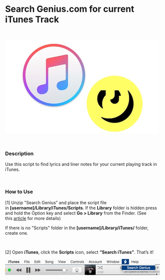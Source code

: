 Search Genius.com for current iTunes Track 
===========================================

 

![](logo.jpg)

 

### Description

Use this script to find lyrics and liner notes for your current playing track in
iTunes.

 

### How to Use

[1] Unzip "Search Genius” and place the script file
in **[username]/Library/iTunes/Scripts**. If the **Library** folder is hidden
press and hold the Option key and select **Go \> Library** from the Finder. (See
this [article](http://www.macworld.com/article/2057221/how-to-view-the-library-folder-in-mavericks.html) for
more details)

If there is no "Scripts" folder in the **[username]/Library/iTunes/** folder,
create one.

 

[2] Open **iTunes**, click the **Scripts** icon, select **“Search iTunes”**.
That’s it!

![](screenshot.png)
